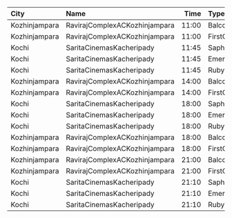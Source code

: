 | City          | Name                          |  Time | Type          | Price | Capacity | Booked |
| :------------ | :---------------------------- | ----: | :------------ | ----: | -------: | -----: |
| Kozhinjampara | RavirajComplexACKozhinjampara | 11:00 | Balcony       |  250₹ |       15 |      8 |
| Kozhinjampara | RavirajComplexACKozhinjampara | 11:00 | FirstClass    |  110₹ |      215 |    108 |
| Kochi         | SaritaCinemasKacheripady      | 11:45 | Saphire       |  150₹ |       42 |     42 |
| Kochi         | SaritaCinemasKacheripady      | 11:45 | EmeraldCircle |  150₹ |      370 |    342 |
| Kochi         | SaritaCinemasKacheripady      | 11:45 | Ruby          |  150₹ |      821 |    821 |
| Kozhinjampara | RavirajComplexACKozhinjampara | 14:00 | Balcony       |  250₹ |       15 |      8 |
| Kozhinjampara | RavirajComplexACKozhinjampara | 14:00 | FirstClass    |  110₹ |      215 |    108 |
| Kochi         | SaritaCinemasKacheripady      | 18:00 | Saphire       |  150₹ |       42 |     42 |
| Kochi         | SaritaCinemasKacheripady      | 18:00 | EmeraldCircle |  150₹ |      370 |    342 |
| Kochi         | SaritaCinemasKacheripady      | 18:00 | Ruby          |  150₹ |      821 |    821 |
| Kozhinjampara | RavirajComplexACKozhinjampara | 18:00 | Balcony       |  250₹ |       15 |      8 |
| Kozhinjampara | RavirajComplexACKozhinjampara | 18:00 | FirstClass    |  110₹ |      215 |    110 |
| Kozhinjampara | RavirajComplexACKozhinjampara | 21:00 | Balcony       |  250₹ |       15 |      8 |
| Kozhinjampara | RavirajComplexACKozhinjampara | 21:00 | FirstClass    |  110₹ |      215 |    108 |
| Kochi         | SaritaCinemasKacheripady      | 21:10 | Saphire       |  150₹ |       42 |     42 |
| Kochi         | SaritaCinemasKacheripady      | 21:10 | EmeraldCircle |  150₹ |      370 |    342 |
| Kochi         | SaritaCinemasKacheripady      | 21:10 | Ruby          |  150₹ |      821 |    821 |
